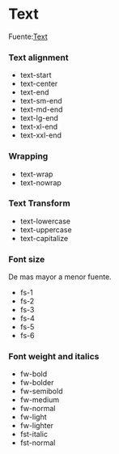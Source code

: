 
# Text

Fuente:[Text](https://getbootstrap.com/docs/5.3/utilities/text/)

### Text alignment

- text-start
- text-center
- text-end
- text-sm-end
- text-md-end
- text-lg-end
- text-xl-end
- text-xxl-end 

### Wrapping 

- text-wrap
- text-nowrap

### Text Transform

- text-lowercase
- text-uppercase
- text-capitalize

### Font size

De mas mayor a menor fuente.

- fs-1 
- fs-2
- fs-3
- fs-4
- fs-5
- fs-6

### Font weight and italics


- fw-bold
- fw-bolder
- fw-semibold
- fw-medium
- fw-normal
- fw-light
- fw-lighter
- fst-italic
- fst-normal